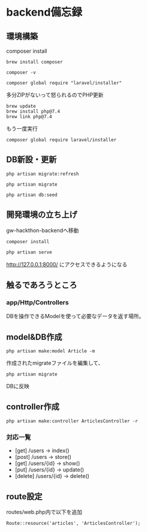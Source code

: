 # backend備忘録

## 環境構築
composer install
```
brew install composer
```

```
composer -v
```

```
composer global require "laravel/installer"
```
多分ZIPがないって怒られるのでPHP更新
```
brew update
brew install php@7.4
brew link php@7.4
```
もう一度実行
```
composer global require laravel/installer
```

## DB新設・更新
```
php artisan migrate:refresh
```
```
php artisan migrate
```
```
php artisan db:seed
```


## 開発環境の立ち上げ
gw-hackthon-backendへ移動

```
composer install
```

```bash
php artisan serve
```
http://127.0.0.1:8000/ にアクセスできるようになる

## 触るであろうところ
### app/Http/Controllers
DBを操作できるModelを使って必要なデータを返す場所。


## model&DB作成
```
php artisan make:model Article -m
```
作成されたmigrateファイルを編集して、
```
php artisan migrate
```
DBに反映

## controller作成
```
php artisan make:controller ArticlesController -r
```

### 対応一覧
- [get] /users -> index() 
- [post] /users -> store()
- [get] /users/{id} -> show()
- [put] /users/{id} -> update()
- [delete] /users/{id} -> delete()

## route設定
routes/web.php内で以下を追加
```
Route::resource('articles', 'ArticlesController');
```